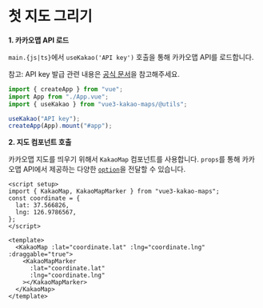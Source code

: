 # 첫 지도 그리기

**1. 카카오맵 API 로드**

`main.{js|ts}`에서 `useKakao('API key')` 호출을 통해 카카오맵 API를 로드합니다.

참고: API key 발급 관련 내용은 [공식 문서](https://apis.map.kakao.com/web/guide/)을 참고해주세요.

```js
import { createApp } from "vue";
import App from "./App.vue";
import { useKakao } from "vue3-kakao-maps/@utils";

useKakao("API key");
createApp(App).mount("#app");
```

**2. 지도 컴포넌트 호출**

카카오맵 지도를 띄우기 위해서 `KakaoMap` 컴포넌트를 사용합니다. `props`를 통해 카카오맵 API에서 제공하는 다양한 [`option`](https://apis.map.kakao.com/web/documentation/#Map)을 전달할 수 있습니다.

```vue
<script setup>
import { KakaoMap, KakaoMapMarker } from "vue3-kakao-maps";
const coordinate = {
  lat: 37.566826,
  lng: 126.9786567,
};
</script>

<template>
  <KakaoMap :lat="coordinate.lat" :lng="coordinate.lng" :draggable="true">
    <KakaoMapMarker
      :lat="coordinate.lat"
      :lng="coordinate.lng"
    ></KakaoMapMarker>
  </KakaoMap>
</template>
```
